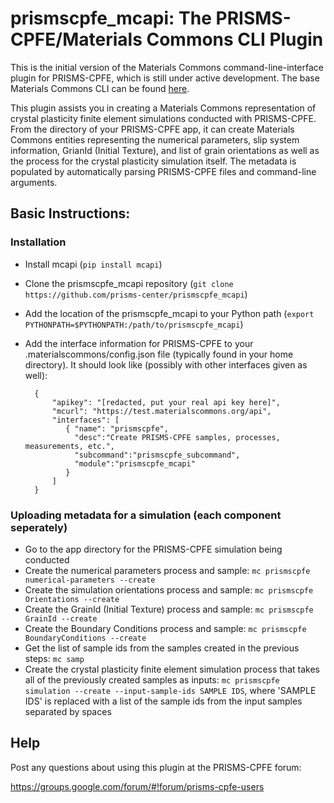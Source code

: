 # prismscpfe_mcapi: The PRISMS-CPFE/Materials Commons CLI Plugin

This is the initial version of the Materials Commons command-line-interface plugin for PRISMS-CPFE, which is still under active development. The base Materials Commons CLI can be found [here](https://github.com/materials-commons/mcapi/tree/master/python).

This plugin assists you in creating a Materials Commons representation of crystal plasticity finite element simulations conducted with PRISMS-CPFE. From the directory of your PRISMS-CPFE app, it can create Materials Commons entities representing the numerical parameters, slip system information, GrianId (Initial Texture), and list of grain orientations as well as the process for the crystal plasticity simulation itself. The metadata is populated by automatically parsing PRISMS-CPFE files and command-line arguments.

## Basic Instructions:

### Installation
- Install mcapi (`pip install mcapi`)
- Clone the prismscpfe_mcapi repository (`git clone https://github.com/prisms-center/prismscpfe_mcapi`)
- Add the location of the prismscpfe_mcapi to your Python path (`export PYTHONPATH=$PYTHONPATH:/path/to/prismscpfe_mcapi`)
- Add the interface information for PRISMS-CPFE to your .materialscommons/config.json file (typically found in your home directory). It should look like (possibly with other interfaces given as well):

        {
            "apikey": "[redacted, put your real api key here]",
            "mcurl": "https://test.materialscommons.org/api",
            "interfaces": [
               { "name": "prismscpfe",
                 "desc":"Create PRISMS-CPFE samples, processes, measurements, etc.",
                 "subcommand":"prismscpfe_subcommand",
                 "module":"prismscpfe_mcapi"
               }
            ]
        }


### Uploading metadata for a simulation (each component seperately)
- Go to the app directory for the PRISMS-CPFE simulation being conducted
- Create the numerical parameters process and sample: `mc prismscpfe numerical-parameters --create`
- Create the simulation orientations process and sample: `mc prismscpfe Orientations --create`
- Create the GrainId (Initial Texture) process and sample: `mc prismscpfe GrainId --create`
- Create the Boundary Conditions process and sample: `mc prismscpfe BoundaryConditions --create`
- Get the list of sample ids from the samples created in the previous steps: `mc samp`
- Create the crystal plasticity finite element simulation process that takes all of the previously created samples as inputs: `mc prismscpfe simulation --create --input-sample-ids SAMPLE IDS`, where 'SAMPLE IDS' is replaced with a list of the sample ids from the input samples separated by spaces

## Help
Post any questions about using this plugin at the PRISMS-CPFE forum:

https://groups.google.com/forum/#!forum/prisms-cpfe-users
